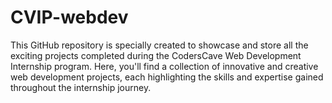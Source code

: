 # CVIP-webdev
This GitHub repository is specially created to showcase and store all the exciting projects completed during the CodersCave Web Development Internship program. Here, you'll find a collection of innovative and creative web development projects, each highlighting the skills and expertise gained throughout the internship journey.
